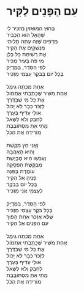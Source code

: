 # עִם הַפָּנִים לַקִּיר

בַּחוּץ הַמּוּאַזִּין מַזְכִּיר לִי\
שֶׁהָאֵל הוּא הַכַּבִּיר\
מַדָּפִים שֶׁזֶּה עַתָּה תָּלִיתִי\
מְנַשְּׁקִים אֶת הַקִּיר\
אֶת רְשִׁימַת כָּל כֻּלָּן\
מִי פֹּה בָּעִיר מַכִּיר\
לְפִי הַסֵּדֶר, בִּמְדֻיָּק\
בְּכָל יוֹם בַּבֹּקֶר עַצְמִי מַזְכִּיר\
\
אַחַת מִכִּתָּה גִּימֶל\
אַחַת מִשִּׁיר שֶׁכָּתַבְתִּי אֶתְמוֹל\
אֶת כָּל מִי שֶׁבַּדֶּרֶךְ\
לִזְכֹּר כְּבָר לֹא יָכוֹל\
אוּלַי עָדִיף בְּעֵרֶךְ\
לְחַבֵּק וְלֹא לִשְׁאֹל\
מָתַי אַתְּ מִסְתּוֹבֶבֶת\
מוֹרִידָה אֶת הַכֹּל\
\
וַאֲנִי חֵץ מִקֶּשֶׁת\
וְהִיא הָאַהֲבָה\
וְעַכְשָׁו הִיא מְבֻיֶּשֶׁת\
מְבַקֶּשֶׁת הַפְסָקָה\
עוֹמֶדֶת בַּפִּנָּה\
פָּנֶיהָ אֶל הַקִּיר\
בְּכָל יוֹם בַּבֹּקֶר\
לְעַצְמִי אֲנִי מַזְכִּיר\
\
לְפִי הַסֵּדֶר, בִּמְדֻיָּק\
בְּכָל בֹּקֶר עַצְמִי מַזְכִּיר\
שֶׁלֹּא אֶזְכֹּר אַחַת הָפוּךְ\
עִם הַפָּנִים אֶל הַקִּיר\
\
אַחַת מִכִּתָּה גִּימֶל\
אַחַת מִשִּׁיר שֶׁכָּתַבְתִּי אֶתְמוֹל\
אֶת כָּל מִי שֶׁבַּדֶּרֶךְ\
לִזְכֹּר כְּבָר לֹא יָכוֹל\
אוּלַי עָדִיף בְּעֵרֶךְ\
לְחַבֵּק וְלֹא לִשְׁאֹל\
מָתַי אַתְּ מִסְתּוֹבֶבֶת\
מוֹרִידָה אֶת הַכֹּל
